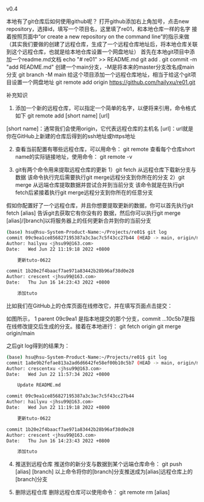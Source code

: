 v0.4

本地有了git仓库后如何使用github呢？
打开github添加右上角加号，点击new repository，选择id，填写一个项目名，这里填了re01，和本地仓库一样的名字
接着按照页面中“or create a new repository on the command line”的指示来做
（其实我们要做的创建了远程仓库，生成了一个远程仓库地址后，将本地仓库关联到这个远程仓库，也就是给本地仓库设置一个网盘地址）
首先在本地git项目中添加一个readme.md文档
echo "# re01" >> README.md
git add .
git commit -m "add README.md"
创建一个main分支，-M是将本来的master分支改名成main分支
git branch -M main
给这个项目添加一个远程仓库地址，相当于给这个git项目设置一个网盘地址
git remote add origin https://github.com/hailyxu/re01.git



补充知识

1. 添加一个新的远程仓库，可以指定一个简单的名字，以便将来引用，命令格式如下
git remote add [short name] [url]

[short name]：通常我们会使用origin，它代表远程仓库的主机名
[url]：url就是你在GitHub上新建的仓库后得到的ssh地址或https地址

2. 查看当前配置有哪些远程仓库，可以用命令：
git remote 
查看每个仓库short name的实际链接地址，使用命令：
git remote -v

3. git有两个命令用来提取远程仓库的更新
1）git fetch
从远程仓库下载新分支与数据
该命令执行完后需要执行git merge远程分支到你所在的分支
2）git merge
从远端仓库提取数据并尝试合并到当前分支
该命令就是在执行git fetch后紧接着执行git merge远程分支到你所在的任意分支

假如你配置好了一个远程仓库，并且你想要提取更新的数据，你可以首先执行git fetch [alias] 告诉git去获取它有你没有的
数据，然后你可以执行git merge [alias]/[branch]以将服务器上的任何更新合并到你的当前分支

```bash
(base) hsu@hsu-System-Product-Name:~/Projects/re01$ git log
commit 09c9ea1ce856827195387a3c3ac7c5f43cc27b44 (HEAD -> main, origin/main)
Author: hailyxu <jhsu99@163.com>
Date:   Wed Jun 22 11:19:18 2022 +0800

    更新tuto-0622

commit 1b20e2f4baacf7ae971a83442b28b96af38d0e28
Author: crescent <jhsu99@163.com>
Date:   Thu Jun 16 14:23:43 2022 +0800

    添加tuto
```

比如我们在GitHub上的仓库页面在线修改它，并在填写页面点击提交：

如图所示，
1 parent 09c9ea1 是指本地提交的那个分支，commit ...10c5b7是指在线修改提交后生成的分支。接着在本地进行：
git fetch origin
git merge origin/main

之后git log得到的结果为：

```bash
(base) hsu@hsu-System-Product-Name:~/Projects/re01$ git log
commit 1a8e9b2fefae813a2ad6d6642fe58ef00b10c5b7 (HEAD -> main, origin/main)
Author: crescentxu <jhsu99@163.com>
Date:   Wed Jun 22 11:57:34 2022 +0800

    Update README.md

commit 09c9ea1ce856827195387a3c3ac7c5f43cc27b44
Author: hailyxu <jhsu99@163.com>
Date:   Wed Jun 22 11:19:18 2022 +0800

    更新tuto-0622

commit 1b20e2f4baacf7ae971a83442b28b96af38d0e28
Author: crescent <jhsu99@163.com>
Date:   Thu Jun 16 14:23:43 2022 +0800

    添加tuto

```

4. 推送到远程仓库
推送你的新分支与数据到某个远端仓库命令：
git push [alias] [branch]
以上命令将你的[branch]分支推送成为[alias]远程仓库上的[branch]分支

5. 删除远程仓库
删除远程仓库可以使用命令：
git remote rm [alias]

